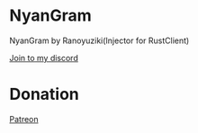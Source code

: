 # NyanGram
NyanGram by Ranoyuziki(Injector for RustClient)

[Join to my discord](https://discord.gg/JcXCTrWuxk)

# Donation

[Patreon](https://patreon.com/user?u=84778916)
